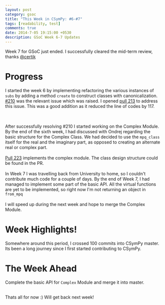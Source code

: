 ```yaml
---
layout: post
category: gsoc
title: "This Week in CSymPy: #6-#7"
tags: [readability, test]
comments: true
date: 2014-7-05 19:15:00 +0530
description: GSoC Week 6-7 Updates
---
```


Week 7 for GSoC just ended. I successfully cleared the mid-term review, thanks [@certik](https://github.com/certik)

Progress
========

I started the week 6 by implementing refactoring the various instances of `subs` by adding a method `create` to construct classes with canonicalization. [#210](https://github.com/sympy/csympy/issues/210) was the relevant issue which was raised. I opened [pull 213](https://github.com/sympy/csympy/pull/213) to address this issue. This was a good addition as it reduced the line of codes by 117.

<br/><br/>
After successfully resolving #210 I started working on the Complex Module. By the end of the sixth week, I had discussed with Ondrej regarding the basic structure for the Complex Class. We had decided to use the `mpq_class` itself for the real and the imaginary part, as opposed to creating an alternate real or complex part.
<br/><br/>
[Pull 223](https://github.com/sympy/csympy/pull/223) implements the complex module. The class design structure could be found in the PR. 
<br/><br/>
In Week 7 I was travelling back from University to home, so I couldn't contribute much code for a couple of days.
By the end of Week 7, I had managed to implement some part of the basic API.
All the virtual functions are yet to be implemented, so right now I'm not returning an object in `from_mpq`
<br/><br/>
I will speed up during the next week and hope to merge the Complex Module.


Week Highlights!
================

Somewhere around this period, I crossed 100 commits into CSymPy master. Its been a long journey since I first started contributing to CSymPy.

The Week Ahead
==============
Complete the basic API for `Complex` Module and merge it into master.

<br/>
Thats all for now :) Will get back next week!
